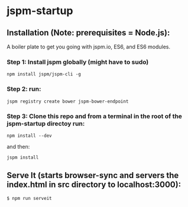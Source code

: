 # jspm-startup

## Installation (Note: prerequisites = Node.js):

A boiler plate to get you going with jspm.io, ES6, and ES6 modules.

### Step 1: Install jspm globally (might have to sudo)

```
npm install jspm/jspm-cli -g
```

### Step 2: run:

```
jspm registry create bower jspm-bower-endpoint
```

### Step 3: Clone this repo and from a terminal in the root of the jspm-startup directoy run:

```
npm install --dev
```

and then: 

```
jspm install
```

## Serve It (starts browser-sync and servers the index.html in src directory to localhost:3000):

```
$ npm run serveit
```

